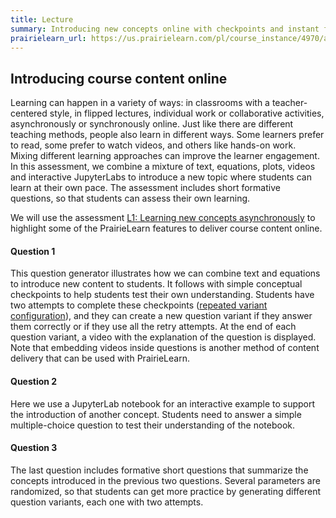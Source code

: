 ```yaml
---
title: Lecture
summary: Introducing new concepts online with checkpoints and instant feedback
prairielearn_url: https://us.prairielearn.com/pl/course_instance/4970/assessment/2316936
---
```


## Introducing course content online

Learning can happen in a variety of ways: in classrooms with a teacher-centered style, in flipped lectures, individual work or collaborative activities, asynchronously or synchronously online. Just like there are different teaching methods, people also learn in different ways. Some learners prefer to read, some prefer to watch videos, and others like hands-on work. Mixing different learning approaches can improve the learner engagement. In this assessment, we combine a mixture of text, equations, plots, videos and interactive JupyterLabs to introduce a new topic where students can learn at their own pace. The assessment includes short formative questions, so that students can assess their own learning.

We will use the assessment [L1: Learning new concepts asynchronously](https://us.prairielearn.com/pl/course_instance/128605/assessment/2310475) to highlight some of the PrairieLearn features to deliver course content online.

#### Question 1

This question generator illustrates how we can combine text and equations to introduce new content to students. It follows with simple conceptual checkpoints to help students test their own understanding. Students have two attempts to complete these checkpoints ([repeated variant configuration](../../04-Homework/__docs/docs.md)), and they can create a new question variant if they answer them correctly or if they use all the retry attempts. At the end of each question variant, a video with the explanation of the question is displayed. Note that embedding videos inside questions is another method of content delivery that can be used with PrairieLearn.

#### Question 2

Here we use a JupyterLab notebook for an interactive example to support the introduction of another concept. Students need to answer a simple multiple-choice question to test their understanding of the notebook.

#### Question 3

The last question includes formative short questions that summarize the concepts introduced in the previous two questions. Several parameters are randomized, so that students can get more practice by generating different question variants, each one with two attempts.
